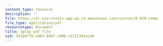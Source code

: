 ```yaml
---
content_type: resource
description: ''
file: https://ol-ocw-studio-app-qa.s3.amazonaws.com/courses/6-858-computer-systems-security-fall-2014/5d188776e98384bfc896c212139a1ca0_MT7X17ZRo1U.pdf
file_type: application/pdf
resourcetype: Document
title: 3play pdf file
uid: 5d188776-e983-84bf-c896-c212139a1ca0
---
```

